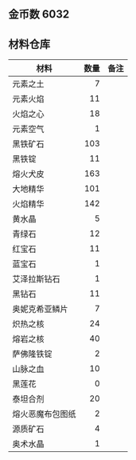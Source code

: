 ## 金币数 6032
## 材料仓库
| 材料        | 数量   |  备注  |
| --------   | -----:  | :----:  |
| 元素之土      | 7   |        |
| 元素火焰      | 11   |        |
| 火焰之心        |   18   |      |
| 元素空气        |    1   |    |
|黑铁矿石|103||
|黑铁锭|11||
|熔火犬皮|163||
|大地精华|101||
|火焰精华|142||
|黄水晶|5||
|青绿石|12||
|红宝石|11||
|蓝宝石|1||
|艾泽拉斯钻石|1||
|黑钻石|11||
|奥妮克希亚鳞片|7||
|炽热之核|24||
|熔岩之核|40||
|萨佛隆铁锭|2||
|山脉之血|10||
|黑莲花|0||
|泰坦合剂|20||
|熔火恶魔布包图纸|2||
|源质矿石|4||
|奥术水晶|1||
